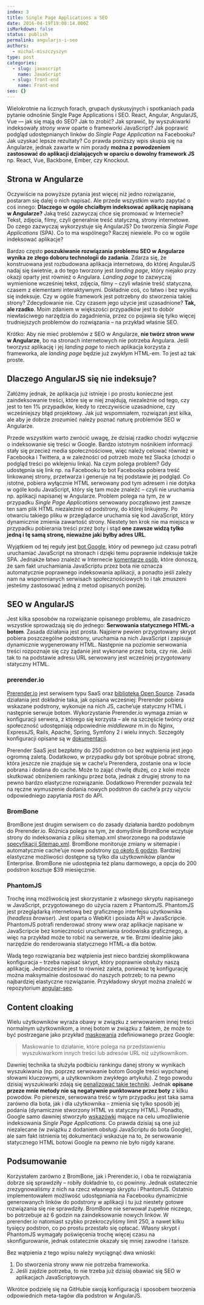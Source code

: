```yaml
---
index: 3
title: Single Page Applications a SEO
date: 2016-04-19T19:08:14.000Z
isMarkdown: false
status: publish
permalink: angularjs-i-seo
authors:
  - michal-miszczyszyn
type: post
categories:
  - slug: javascript
    name: JavaScript
  - slug: front-end
    name: Front-end
seo: {}
---
```


Wielokrotnie na licznych forach, grupach dyskusyjnych i spotkaniach pada pytanie odnośnie Single Page Applications i SEO. React, Angular, AngularJS, Vue — jak się mają do SEO? Jak to zrobić? Jak sprawić, by wyszukiwarki indeksowały <em>strony www</em> oparte o frameworki JavaScript? Jak poprawić podgląd udostępnianych linków do <em>Single Page Application</em> na Facebooku? Jak uzyskać lepsze rezultaty? Co prawda poniższy wpis skupia się na Angularze, jednak zawarte w nim porady <strong>można z powodzeniem zastosować do aplikacji działających w oparciu o dowolny framework JS</strong> np. React, Vue, Backbone, Ember, czy Knockout.</p>

<h2 id="stronawangularze">Strona w Angularze</h2>

Oczywiście na powyższe pytania jest więcej niż jedno rozwiązanie, postaram się dalej o nich napisać. Ale przede wszystkim warto zapytać o coś innego: <strong>Dlaczego w ogóle chciałbym indeksować aplikację napisaną w Angularze?</strong> Jaką treść zazwyczaj chce się promować w Internecie? Tekst, zdjęcia, filmy, czyli generalnie treść statyczną, strony internetowe. Do czego zazwyczaj wykorzystuje się AngularJS? Do tworzenia <em>Single Page Applications</em> (SPA). Co to ma wspólnego? Raczej niewiele. Po co w ogóle indeksować aplikacje?

Bardzo często <strong>poszukiwanie rozwiązania problemu SEO w Angularze wynika ze złego doboru technologii do zadania</strong>. Zdarza się, że konstruowana jest rozbudowana aplikacja internetowa, do której AngularJS nadaj się świetnie, a do tego tworzony jest <em>landing page</em>, który niejako przy okazji oparty jest również o Angulara. <em>Landing page</em> to zazwyczaj wymienione wcześniej tekst, zdjęcia, filmy – czyli właśnie treść statyczna, czasem z elementami interaktywnymi. Dokładnie coś, co łatwo i bez wysiłku się indeksuje. Czy w ogóle framework jest potrzebny do stworzenia takiej strony? Zdecydowanie nie. Czy czasem jego użycie jest uzasadnione? <strong>Tak, ale rzadko</strong>. Moim zdaniem w większości przypadków jest to dobór niewłaściwego narzędzia do zagadnienia, przez co pojawia się tylko więcej trudniejszych problemów do rozwiązania – na przykład właśnie SEO.

Krótko: Aby nie mieć problemów z SEO w Angularze, <strong>nie twórz stron www w Angularze</strong>, bo na stronach internetowych nie potrzeba Angulara. Jeśli tworzysz aplikację i jej <em>landing page</em> to niech aplikacja korzysta z frameworka, ale <em>landing page</em> będzie już zwykłym HTML-em. To jest aż tak proste.

<h2 id="dlaczegoangularjssinieindeksuje">Dlaczego AngularJS się nie indeksuje?</h2>

Załóżmy jednak, że aplikacja już istnieje i po prostu konieczne jest zaindeksowanie treści, które się w niej znajdują, niezależnie od tego, czy jest to ten 1% przypadków, kiedy to rzeczywiście uzasadnione, czy wcześniejszy błąd projektowy. Jak już wspomniałem, rozwiązań jest kilka, ale aby je dobrze zrozumieć należy poznać naturę problemów SEO w Angularze.

Przede wszystkim warto zwrócić uwagę, że dzisiaj rzadko chodzi wyłącznie o indeksowanie się treści w Google. Bardzo istotnym nośnikiem informacji stały się przecież media społecznościowe, więc należy celować również w Facebooka i Twittera, a w zależności od potrzeb może też Slacka (chodzi o podgląd treści po wklejeniu linka). Na czym polega problem? Gdy udostępnia się link np. na Facebooku to bot Facebooka pobiera treść linkowanej strony, przetwarza i generuje na tej podstawie jej podgląd. Co istotne, pobiera wyłącznie HTML serwowany pod tym adresem i nie dotyka w ogóle kodu JavaScript, który się tam może znaleźć – czyli nie uruchamia np. aplikacji napisanej w Angularze. Problem polega na tym, że w przypadku <em>Single Page Applications</em> serwowany początkowo jest zawsze ten sam plik HTML niezależnie od podstrony, do której linkujemy. Po otwarciu takiego pliku w przeglądarce uruchamia się kod JavaScript, który dynamicznie zmienia zawartość strony. Niestety ten krok nie ma miejsca w przypadku pobierania treści przez boty i stąd <strong>one zawsze widzą tylko jedną i tę samą stronę, nieważne jaki byłby adres URL</strong>.

Wyjątkiem od tej reguły jest <a href="https://webmasters.googleblog.com/2014/05/understanding-web-pages-better.html">bot Google</a>, który od pewnego już czasu potrafi uruchamiać JavaScript na stronach i dzięki temu poprawnie indeksuje także SPA. Jednakże łatwo znaleźć w Internecie <a href="http://stackoverflow.com/questions/13499040/how-do-search-engines-deal-with-angularjs-applications#comment39832135_13521668">komentarze osób</a>, które donoszą, że sam fakt uruchamiania JavaScriptu przez bota nie oznacza automatycznie poprawnego indeksowania aplikacji, a ponadto jeśli zależy nam na wspomnianych serwisach społecznościowych to i tak zmuszeni jesteśmy zastosować jedną z metod opisanych poniżej.

<h2 id="seowangularjs">SEO w AngularJS</h2>

Jest kilka sposobów na rozwiązanie opisanego problemu, ale zasadniczo wszystkie sprowadzają się do jednego: <strong>Serwowania statycznego HTML-a botom</strong>. Zasada działania jest prosta. Najpierw pewien przygotowany skrypt pobiera poszczególne podstrony, uruchamia na nich JavaScript i zapisuje dynamicznie wygenerowany HTML. Następnie na poziomie serwowania treści rozpoznaje się czy żądanie jest wykonane przez bota, czy nie. Jeśli tak to na podstawie adresu URL serwowany jest wcześniej przygotowany statyczny HTML.

<h3 id="prerenderio">prerender.io</h3>

<a href="https://prerender.io">Prerender.io</a> jest serwisem typu SaaS oraz <a href="https://github.com/prerender/prerender">biblioteką Open Source</a>. Zasada działania jest dokładnie taka, jak opisana wcześniej: Prerender pobiera wskazane podstrony, wykonuje na nich JS, cache’uje statyczny HTML i następnie serwuje botom. Wykorzystanie Prerender.io wymaga zmian w konfiguracji serwera, z którego się korzysta – ale na szczęście twórcy oraz społeczność udostępniają odpowiednie <em>middleware</em> m.in do Nginx, ExpressJS, Rails, Apache, Spring, Symfony 2 i wielu innych. Szczegóły konfiguracji opisane są w <a href="https://prerender.io/documentation">dokumentacji</a>.

Prerender SaaS jest bezpłatny do 250 podstron co bez wątpienia jest jego ogromną zaletą. Dodatkowo, w przypadku gdy bot spróbuje pobrać stronę, która jeszcze nie znajduje się w cache’u Prerendera, zostanie ona w locie pobrana i dodana do cache. Może to zająć chwilę dłużej, co z kolei może skutkować obniżeniem rankingu przez bota, jednak z drugiej strony to na pewno bardzo elastyczne rozwiązanie. Dodatkowo Prerender pozwala też na ręczne wymuszenie dodania nowych podstron do cache’a przy użyciu odpowiedniego zapytania <code>POST</code> do API.

<h3 id="brombone">BromBone</h3>

BromBone jest drugim serwisem co do zasady działania bardzo podobnym do Prerender.io. Różnica polega na tym, że domyślnie BromBone wczytuje strony do indeksowania z pliku sitemap.xml stworzonego na podstawie <a href="http://www.sitemaps.org/">specyfikacji Sitemap.xml</a>. BromBone monitoruje zmiany w sitemapie i automatycznie cache’uje nowe podstrony <a href="http://www.brombone.com/documentation/">co około 6 godzin</a>. Bardziej elastyczne możliwości dostępne są tylko dla użytkowników planów Enterprise. BromBone nie udostępnia też planu darmowego, a opcja do 200 podstron kosztuje $39 miesięcznie.

<h3 id="phantomjs">PhantomJS</h3>

Trochę inną możliwością jest skorzystanie z własnego skryptu napisanego w JavaScript, przygotowanego do użycia razem z PhantomJS. PhantomJS jest przeglądarką internetową bez graficznego interfejsu użytkownika (<em>headless browser</em>). Jest oparta o WebKit i posiada API w JavaScripcie. PhantomJS potrafi renderować strony www oraz aplikacje napisane w JavaScripcie bez konieczności uruchamiania środowiska graficznego, a więc na przykład może to robić na serwerze, w tle. Brzmi idealnie jako narzędzie do renderowania statycznego HTML-a dla botów.

Wadą tego rozwiązania bez wątpienia jest nieco bardziej skomplikowana konfiguracja – trzeba napisać skrypt, który poprawnie obsłuży naszą aplikację. Jednocześnie jest to również zaleta, ponieważ tę konfigurację można maksymalnie dostosować do naszych potrzeb; to na pewno najbardziej elastyczne rozwiązanie. Przykładowy skrypt można znaleźć w repozytorium <a href="https://github.com/steeve/angular-seo/blob/master/angular-seo-server.js">angular-seo</a>.

<h2 id="contentcloaking">Content cloaking</h2>

Wielu użytkowników wyraża obawy w związku z serwowaniem innej treści normalnym użytkownikom, a innej botom w związku z faktem, że może to być postrzegane jako przykład <a href="https://support.google.com/webmasters/answer/66355?hl=pl">maskowania</a> zdefiniowanego przez Google:

<blockquote>
  Maskowanie to działanie, które polega na przedstawieniu wyszukiwarkom innych treści lub adresów URL niż użytkownikom.
</blockquote>

Dawniej technika ta służyła podbiciu rankingu danej strony w wynikach wyszukiwania (np. poprzez serwowanie botom Google treści wypchanej słowami kluczowymi, a użytkownikom zwykłego artykułu). Z tego powodu dzisiaj wyszukiwarki zdają się <a href="https://support.google.com/webmasters/answer/66353">penalizować takie techniki</a>. Jednak <strong>opisane przeze mnie metody nie są negatywnie punktowane przez boty</strong> z kilku powodów. Po pierwsze, serwowana treść w tym przypadku jest taka sama zarówno dla bota, jak i dla użytkownika – zmienia się tylko sposób jej podania (dynamicznie stworzony HTML <em>vs</em> statyczny HTML). Ponadto, Google samo dawniej stworzyło <a href="https://developers.google.com/webmasters/ajax-crawling/docs/html-snapshot#generating-html-snapshots">wskazówki</a> mające na celu umożliwienie indeksowania <em>Single Page Applications</em>. Co prawda dzisiaj są one już niezalecane (w związku z dodaniem obsługi JavaScriptu do bota Google), ale sam fakt istnienia tej dokumentacji wskazuje na to, że serwowanie statycznego HTML botowi Google na pewno nie było nigdy karane.

<h2 id="podsumowanie">Podsumowanie</h2>

Korzystałem zarówno z BromBone, jak i Prerender.io, i oba te rozwiązania dobrze się sprawdziły – robiły dokładnie to, co powinny. Jednak ostatecznie zrezygnowaliśmy z nich na rzecz własnego skryptu i PhantomJS. Ostatnio implementowałem możliwość udostępniania na Facebooku dynamicznie generowanych linków do podstrony w aplikacji i tu już niestety gotowe rozwiązania się nie sprawdziły. BromBone nie serwował zupełnie niczego, bo potrzebuje aż 6 godzin na zaindeksowanie nowych linków. W prerender.io natomiast szybko przekroczyliśmy limit 250, a nawet kilku tysięcy podstron, co po prostu przestało się opłacać. Własny skrypt i PhantomJS wymagały poświęcenia trochę więcej czasu na skonfigurowanie, jednak ostatecznie okazały się mniej zawodne i tańsze.

Bez wątpienia z tego wpisu należy wyciągnąć dwa wnioski: <br />

1. Do stworzenia strony www nie potrzeba frameworka. <br />
2. Jeśli zajdzie potrzeba, to nie trzeba już dzisiaj obawiać się SEO w aplikacjach JavaScriptowych.

Wkrótce podzielę się na GitHubie swoją konfiguracją i sposobem tworzenia odpowiednich meta-tagów dla podstron w AngularJS.
